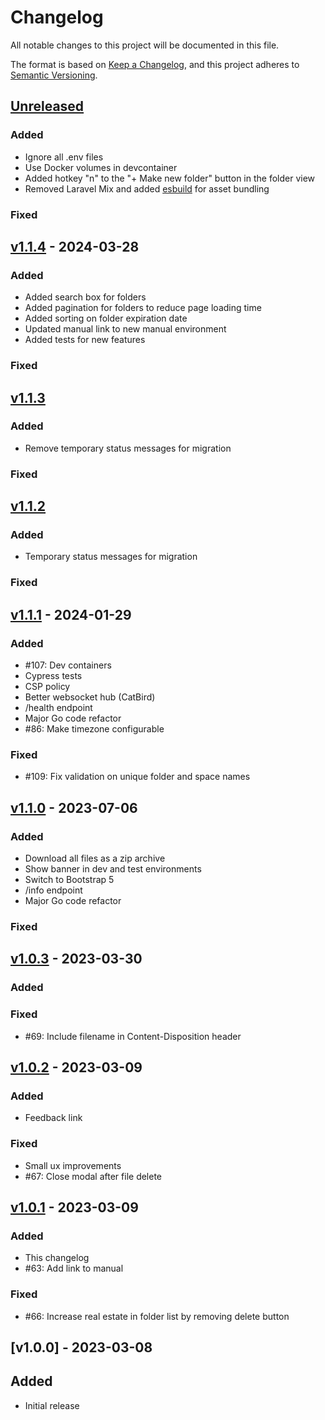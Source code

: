 # Changelog

All notable changes to this project will be documented in this file.

The format is based on [Keep a Changelog](https://keepachangelog.com/en/1.0.0/),
and this project adheres to [Semantic Versioning](https://semver.org/spec/v2.0.0.html).

## [Unreleased]

### Added

- Ignore all .env files
- Use Docker volumes in devcontainer
- Added hotkey "n" to the "+ Make new folder" button in the folder view
- Removed Laravel Mix and added [esbuild](https://esbuild.github.io/) for asset bundling

### Fixed

## [v1.1.4] - 2024-03-28

### Added

- Added search box for folders
- Added pagination for folders to reduce page loading time
- Added sorting on folder expiration date
- Updated manual link to new manual environment
- Added tests for new features

### Fixed

## [v1.1.3]

### Added

- Remove temporary status messages for migration

### Fixed

## [v1.1.2]

### Added

- Temporary status messages for migration

### Fixed

## [v1.1.1] - 2024-01-29

### Added

- #107: Dev containers
- Cypress tests
- CSP policy
- Better websocket hub (CatBird)
- /health endpoint
- Major Go code refactor
- #86: Make timezone configurable

### Fixed

- #109: Fix validation on unique folder and space names

## [v1.1.0] - 2023-07-06

### Added

- Download all files as a zip archive
- Show banner in dev and test environments
- Switch to Bootstrap 5
- /info endpoint
- Major Go code refactor

### Fixed

## [v1.0.3] - 2023-03-30

### Added

### Fixed

- #69: Include filename in Content-Disposition header

## [v1.0.2] - 2023-03-09

### Added

- Feedback link

### Fixed

- Small ux improvements
- #67: Close modal after file delete

## [v1.0.1] - 2023-03-09

### Added

- This changelog
- #63: Add link to manual

### Fixed

- #66: Increase real estate in folder list by removing delete button

## [v1.0.0] - 2023-03-08

## Added

- Initial release

[unreleased]: https://github.com/ugent-library/deliver/compare/v1.1.4...HEAD
[v1.1.4]: https://github.com/ugent-library/deliver/compare/v1.1.3...v1.1.4
[v1.1.3]: https://github.com/ugent-library/deliver/compare/v1.1.2...v1.1.3
[v1.1.2]: https://github.com/ugent-library/deliver/compare/v1.1.1...v1.1.2
[v1.1.1]: https://github.com/ugent-library/deliver/compare/v1.1.0...v1.1.1
[v1.1.0]: https://github.com/ugent-library/deliver/compare/v1.0.3...v1.1.0
[v1.0.3]: https://github.com/ugent-library/deliver/compare/v1.0.2...v1.0.3
[v1.0.2]: https://github.com/ugent-library/deliver/compare/v1.0.1...v1.0.2
[v1.0.1]: https://github.com/ugent-library/deliver/compare/v1.0.0...v1.0.1
